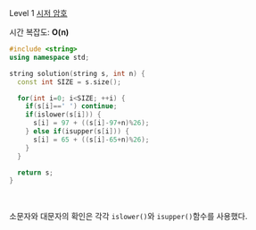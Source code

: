 Level 1 [시저 암호](https://programmers.co.kr/learn/courses/30/lessons/12926)

시간 복잡도: **O(n)**

```cpp
#include <string>
using namespace std;

string solution(string s, int n) {
  const int SIZE = s.size();

  for(int i=0; i<SIZE; ++i) {
    if(s[i]==' ') continue;
    if(islower(s[i])) {
      s[i] = 97 + ((s[i]-97+n)%26);
    } else if(isupper(s[i])) {
      s[i] = 65 + ((s[i]-65+n)%26);
    }
  }

  return s;
}
```

<br>

소문자와 대문자의 확인은 각각 `islower()`와 `isupper()`함수를 사용했다.